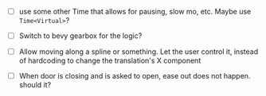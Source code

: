 - [ ] use some other Time that allows for pausing, slow mo, etc. Maybe use `Time<Virtual>`?

- [ ] Switch to bevy gearbox for the logic?
- [ ] Allow moving along a spline or something. Let the user control it, instead of hardcoding to change the translation's X component
- [ ] When door is closing and is asked to open, ease out does not happen. should it?

